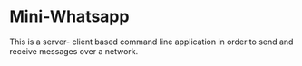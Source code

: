 # Mini-Whatsapp
This is a server- client based command line application in order to send and receive messages over a network.
